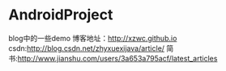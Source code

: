 # AndroidProject
blog中的一些demo
博客地址：http://xzwc.github.io
csdn:http://blog.csdn.net/zhyxuexijava/article/
简书:http://www.jianshu.com/users/3a653a795acf/latest_articles
